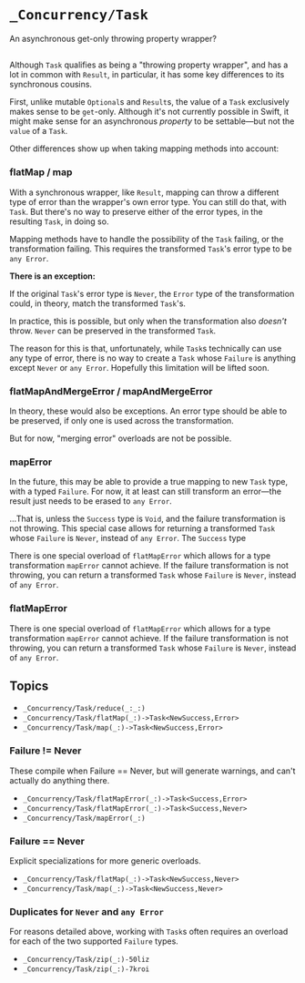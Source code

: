 # ``_Concurrency/Task``

An asynchronous get-only throwing property wrapper?

##

Although `Task` qualifies as being a "throwing property wrapper", and has a lot in common with `Result`, in particular, it has some key differences to its synchronous cousins.

First, unlike mutable `Optional`s and `Result`s, the value of a `Task` exclusively makes sense to be `get`-only. Although it's not currently possible in Swift, it might make sense for an asynchronous *property* to be settable—but not the `value` of a `Task`.

Other differences show up when taking mapping methods into account:

### flatMap / map

With a synchronous wrapper, like `Result`, mapping can throw a different type of error than the wrapper's own error type. You can still do that, with `Task`. But there's no way to preserve either of the error types, in the resulting `Task`, in doing so.

Mapping methods have to handle the possibility of the `Task` failing, or the transformation failing. This requires the transformed `Task`'s error type to be `any Error`.

**There is an exception:**

If the original `Task`'s error type is `Never`, the `Error` type of the transformation could, in theory, match the transformed `Task`'s. 

In practice, this is possible, but only when the transformation also *doesn't* throw. `Never` can be preserved in the transformed `Task`.

The reason for this is that, unfortunately, while `Task`s technically can use any type of error, there is no way to create a `Task` whose `Failure` is anything except `Never` or `any Error`. Hopefully this limitation will be lifted soon.

### flatMapAndMergeError / mapAndMergeError

In theory, these would also be exceptions. An error type should be able to be preserved, if only one is used across the transformation.

But for now, "merging error" overloads are not be possible.

### mapError

In the future, this may be able to provide a true mapping to new `Task` type, with a typed `Failure`. For now, it at least can still transform an error—the result just needs to be erased to `any Error`.

…That is, unless the `Success` type is `Void`, and the failure transformation is not throwing. This special case allows for returning a transformed `Task` whose `Failure` is `Never`, instead of `any Error`. The `Success` type 

There is one special overload of `flatMapError` which allows for a type transformation `mapError` cannot achieve. If the failure transformation is not throwing, you can return a transformed `Task` whose `Failure` is `Never`, instead of `any Error`.    

### flatMapError

There is one special overload of `flatMapError` which allows for a type transformation `mapError` cannot achieve. If the failure transformation is not throwing, you can return a transformed `Task` whose `Failure` is `Never`, instead of `any Error`.    

## Topics

- ``_Concurrency/Task/reduce(_:_:)``
- ``_Concurrency/Task/flatMap(_:)->Task<NewSuccess,Error>``
- ``_Concurrency/Task/map(_:)->Task<NewSuccess,Error>``

### Failure != Never

These compile when Failure == Never, but will generate warnings, and can't actually do anything there. 

- ``_Concurrency/Task/flatMapError(_:)->Task<Success,Error>``
- ``_Concurrency/Task/flatMapError(_:)->Task<Success,Never>``
- ``_Concurrency/Task/mapError(_:)``

### Failure == Never

Explicit specializations for more generic overloads.

- ``_Concurrency/Task/flatMap(_:)->Task<NewSuccess,Never>``
- ``_Concurrency/Task/map(_:)->Task<NewSuccess,Never>``

### Duplicates for `Never` and `any Error` 

For reasons detailed above, working with `Task`s often requires an overload for each of the two supported `Failure` types.

- ``_Concurrency/Task/zip(_:)-50liz``
- ``_Concurrency/Task/zip(_:)-7kroi``
